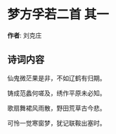 # 梦方孚若二首  其一

**作者**: 刘克庄

## 诗词内容

仙鬼微茫果是非，不如辽鹤有归期。

铸成范蠡何嗟及，绣作平原未必知。

歌扇舞裙风雨散，野田荒草古今悲。

可怜一觉寒窗梦，犹记联鞍出塞时。

